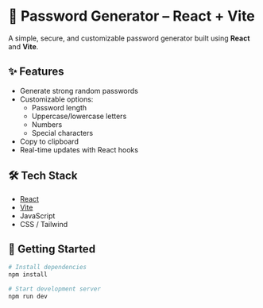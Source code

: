 # 🔐 Password Generator – React + Vite

A simple, secure, and customizable password generator built using **React** and **Vite**.

## ✨ Features

- Generate strong random passwords
- Customizable options:
  - Password length
  - Uppercase/lowercase letters
  - Numbers
  - Special characters
- Copy to clipboard
- Real-time updates with React hooks

## 🛠 Tech Stack

- [React](https://reactjs.org/)
- [Vite](https://vitejs.dev/)
- JavaScript 
- CSS / Tailwind 

## 🚀 Getting Started

```bash
# Install dependencies
npm install

# Start development server
npm run dev
